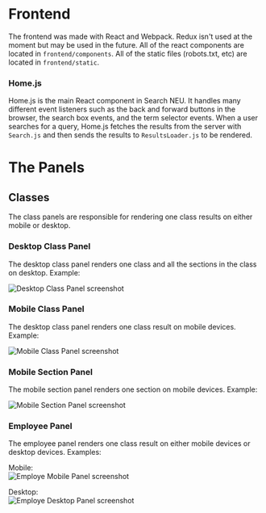 # Frontend

The frontend was made with React and Webpack. Redux isn't used at the moment but may be used in the future. All of the react components are located in `frontend/components`. All of the static files (robots.txt, etc) are located in `frontend/static`.

### Home.js

Home.js is the main React component in Search NEU. It handles many different event listeners such as the back and forward buttons in the browser, the search box events, and the term selector events. When a user searches for a query, Home.js fetches the results from the server with `Search.js` and then sends the results to `ResultsLoader.js` to be rendered. 

# The Panels

## Classes

The class panels are responsible for rendering one class results on either mobile or desktop. 

### Desktop Class Panel

The desktop class panel renders one class and all the sections in the class on desktop. Example:

![Desktop Class Panel screenshot](https://i.imgur.com/h93IlBP.png)


### Mobile Class Panel

The desktop class panel renders one class result on mobile devices. Example:

![Mobile Class Panel screenshot](https://i.imgur.com/lqIFmcm.png)

### Mobile Section Panel

The mobile section panel renders one section on mobile devices. Example:

![Mobile Section Panel screenshot](https://i.imgur.com/izVuPL3.png)

### Employee Panel

The employee panel renders one class result on either mobile devices or desktop devices. Examples:

Mobile:  
![Employe Mobile Panel screenshot](https://i.imgur.com/JCgjW3a.png)

Desktop:  
![Employe Desktop Panel screenshot](https://i.imgur.com/Eyk3AYd.png)

